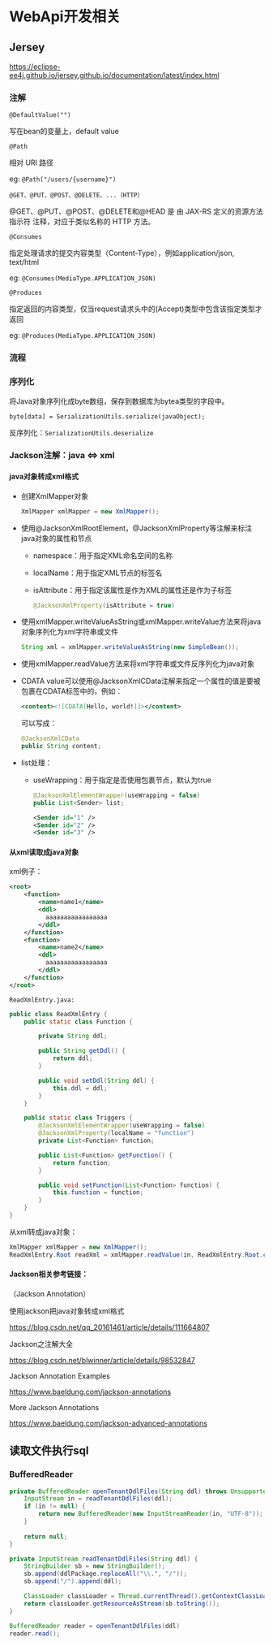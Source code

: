 # WebApi开发相关

## Jersey

https://eclipse-ee4j.github.io/jersey.github.io/documentation/latest/index.html



### 注解

`@DefaultValue("")`

写在bean的变量上，default value

`@Path`

相对 URI 路径

eg: `@Path("/users/{username}")`



`@GET、@PUT、@POST、@DELETE、...（HTTP）`

@GET、@PUT、@POST、@DELETE和@HEAD 是 由 JAX-RS 定义的资源方法指示符 注释，对应于类似名称的 HTTP 方法。



`@Consumes`

指定处理请求的提交内容类型（Content-Type），例如application/json, text/html

eg: `@Consumes(MediaType.APPLICATION_JSON)`



`@Produces`

指定返回的内容类型，仅当request请求头中的(Accept)类型中包含该指定类型才返回

eg: `@Produces(MediaType.APPLICATION_JSON)`

### 流程




### 序列化

将Java对象序列化成byte数组，保存到数据库为bytea类型的字段中。

`byte[data] = SerializationUtils.serialize(javaObject);`

反序列化：`SerializationUtils.deserialize`

### Jackson注解：java <=> xml

#### java对象转成xml格式

- 创建XmlMapper对象

  ```java
  XmlMapper xmlMapper = new XmlMapper();
  ```

- 使用@JacksonXmlRootElement，@JacksonXmlProperty等注解来标注java对象的属性和节点

  - namespace：用于指定XML命名空间的名称

  - localName：用于指定XML节点的标签名

  - isAttribute：用于指定该属性是作为XML的属性还是作为子标签

    ```java
    @JacksonXmlProperty(isAttribute = true)
    ```

- 使用xmlMapper.writeValueAsString或xmlMapper.writeValue方法来将java对象序列化为xml字符串或文件

  ```java
  String xml = xmlMapper.writeValueAsString(new SimpleBean());
  ```

- 使用xmlMapper.readValue方法来将xml字符串或文件反序列化为java对象

- CDATA value可以使用@JacksonXmlCData注解来指定一个属性的值是要被包裹在CDATA标签中的，例如：

  ```xml
  <content><![CDATA[Hello, world!]]></content>
  ```

  可以写成：

  ```java
  @JacksonXmlCData
  public String content;
  ```

- list处理：

  - useWrapping：用于指定是否使用包裹节点，默认为true

    ```java
    @JacksonXmlElementWrapper(useWrapping = false)
    public List<Sender> list;
    ```

    ```xml
    <Sender id="1" />
    <Sender id="2" />
    <Sender id="3" />
    ```

#### 从xml读取成java对象

xml例子：

```xml
<root>
    <function>
        <name>name1</name>
        <ddl>
          aaaaaaaaaaaaaaaaa
        </ddl>
    </function>
    <function>
        <name>name2</name>
        <ddl>
          aaaaaaaaaaaaaaaaa
        </ddl>
    </function>
</root>
```

`ReadXmlEntry.java:`

```java
public class ReadXmlEntry {
    public static class Function {

        private String ddl;

        public String getDdl() {
            return ddl;
        }

        public void setDdl(String ddl) {
            this.ddl = ddl;
        }
    }

    public static class Triggers {
        @JacksonXmlElementWrapper(useWrapping = false)
        @JacksonXmlProperty(localName = "function")
        private List<Function> function;

        public List<Function> getFunction() {
            return function;
        }

        public void setFunction(List<Function> function) {
            this.function = function;
        }
    }
}
```

从xml转成java对象：

```java
XmlMapper xmlMapper = new XmlMapper();
ReadXmlEntry.Root readXml = xmlMapper.readValue(in, ReadXmlEntry.Root.class);
```

#### Jackson相关参考链接：

（Jackson Annotation）

使用jackson把java对象转成xml格式

https://blog.csdn.net/qq_20161461/article/details/111664807

Jackson之注解大全

https://blog.csdn.net/blwinner/article/details/98532847

Jackson Annotation Examples

https://www.baeldung.com/jackson-annotations

More Jackson Annotations

https://www.baeldung.com/jackson-advanced-annotations



## 读取文件执行sql

### BufferedReader

```java
private BufferedReader openTenantDdlFiles(String ddl) throws UnsupportedEncodingException {
    InputStream in = readTenantDdlFiles(ddl);
    if (in != null) {
        return new BufferedReader(new InputStreamReader(in, "UTF-8"));
    }
    
    return null;
}
```

```java
private InputStream readTenantDdlFiles(String ddl) {
    StringBuilder sb = new StringBuilder();
    sb.append(ddlPackage.replaceAll("\\.", "/"));
    sb.append("/").append(ddl);

    ClassLoader classLoader = Thread.currentThread().getContextClassLoader();
    return classLoader.getResourceAsStream(sb.toString());
}
```

```java
BufferedReader reader = openTenantDdlFiles(ddl)
reader.read();
```

